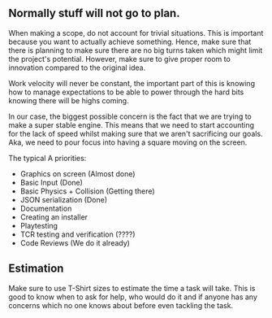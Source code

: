 ## Normally stuff will not go to plan.

When making a scope, do not account for trivial situations. This is important because you want to actually achieve something. Hence, make sure that there is planning to make sure there are no big turns taken which might limit the project's potential. However, make sure to give proper room to innovation compared to the original idea. 

Work velocity will never be constant, the important part of this is knowing how to manage expectations to be able to power through the hard bits knowing there will be highs coming.

In our case, the biggest possible concern is the fact that we are trying to make a super stable engine. This means that we need to start accounting for the lack of speed whilst making sure that we aren't sacrificing our goals. Aka, we need to pour focus into having a square moving on the screen.

The typical A priorities:
- Graphics on screen (Almost done)
- Basic Input (Done)
- Basic Physics + Collision (Getting there)
- JSON serialization (Done)
- Documentation
- Creating an installer
- Playtesting
- TCR testing and verification (????)
- Code Reviews (We do it already)

## Estimation
Make sure to use T-Shirt sizes to estimate the time a task will take. This is good to know when to ask for help, who would do it and if anyone has any concerns which no one knows about before even tackling the task. 